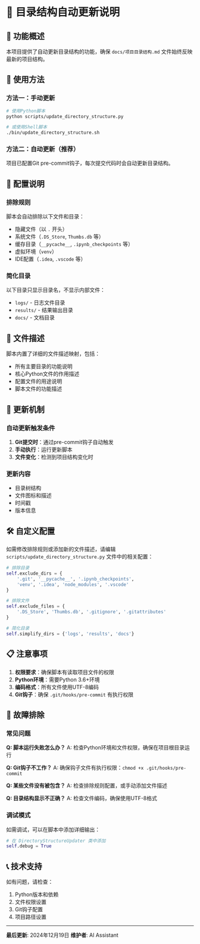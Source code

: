# 📁 目录结构自动更新说明

## 🎯 功能概述

本项目提供了自动更新目录结构的功能，确保 `docs/项目目录结构.md` 文件始终反映最新的项目结构。

## 🚀 使用方法

### 方法一：手动更新
```bash
# 使用Python脚本
python scripts/update_directory_structure.py

# 或使用Shell脚本
./bin/update_directory_structure.sh
```

### 方法二：自动更新（推荐）
项目已配置Git pre-commit钩子，每次提交代码时会自动更新目录结构。

## 🔧 配置说明

### 排除规则
脚本会自动排除以下文件和目录：
- 隐藏文件（以 `.` 开头）
- 系统文件（`.DS_Store`, `Thumbs.db` 等）
- 缓存目录（`__pycache__`, `.ipynb_checkpoints` 等）
- 虚拟环境（`venv`）
- IDE配置（`.idea`, `.vscode` 等）

### 简化目录
以下目录只显示目录名，不显示内部文件：
- `logs/` - 日志文件目录
- `results/` - 结果输出目录  
- `docs/` - 文档目录

## 📝 文件描述

脚本内置了详细的文件描述映射，包括：
- 所有主要目录的功能说明
- 核心Python文件的作用描述
- 配置文件的用途说明
- 脚本文件的功能描述

## 🔄 更新机制

### 自动更新触发条件
1. **Git提交时**：通过pre-commit钩子自动触发
2. **手动执行**：运行更新脚本
3. **文件变化**：检测到项目结构变化时

### 更新内容
- 目录树结构
- 文件图标和描述
- 时间戳
- 版本信息

## 🛠️ 自定义配置

如需修改排除规则或添加新的文件描述，请编辑 `scripts/update_directory_structure.py` 文件中的相关配置：

```python
# 排除目录
self.exclude_dirs = {
    '.git', '__pycache__', '.ipynb_checkpoints', 
    'venv', '.idea', 'node_modules', '.vscode'
}

# 排除文件
self.exclude_files = {
    '.DS_Store', 'Thumbs.db', '.gitignore', '.gitattributes'
}

# 简化目录
self.simplify_dirs = {'logs', 'results', 'docs'}
```

## 📋 注意事项

1. **权限要求**：确保脚本有读取项目文件的权限
2. **Python环境**：需要Python 3.6+环境
3. **编码格式**：所有文件使用UTF-8编码
4. **Git钩子**：确保 `.git/hooks/pre-commit` 有执行权限

## 🐛 故障排除

### 常见问题

**Q: 脚本运行失败怎么办？**
A: 检查Python环境和文件权限，确保在项目根目录运行

**Q: Git钩子不工作？**
A: 确保钩子文件有执行权限：`chmod +x .git/hooks/pre-commit`

**Q: 某些文件没有被包含？**
A: 检查排除规则配置，或手动添加文件描述

**Q: 目录结构显示不正确？**
A: 检查文件编码，确保使用UTF-8格式

### 调试模式
如需调试，可以在脚本中添加详细输出：
```python
# 在 DirectoryStructureUpdater 类中添加
self.debug = True
```

## 📞 技术支持

如有问题，请检查：
1. Python版本和依赖
2. 文件权限设置
3. Git钩子配置
4. 项目路径设置

---

**最后更新**: 2024年12月19日
**维护者**: AI Assistant 